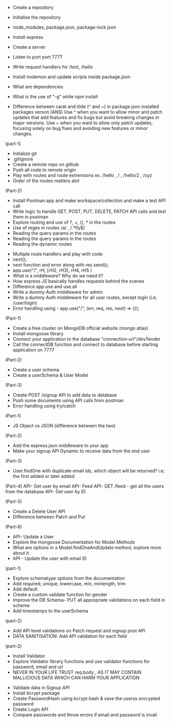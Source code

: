 <!-- HOMEWORK FROM EPISODE-03 -->

- Create a repository
- Initialise the repository
- node_modules, package.json, package-lock.json
- Install express
- Create a server
- Listen to port port 7777
- Write request handlers for /test, /hello
- Install nodemon and update scripts inside package.json

- What are dependencies

- What is the use of "-g" while npm install

- Difference between carat and tilde (^ and ~) in package.json installed packages verson
  (ANS)
  Use ^ when you want to allow minor and patch updates that add features and fix bugs but avoid breaking changes in major versions.
  Use ~ when you want to allow only patch updates, focusing solely on bug fixes and avoiding new features or minor changes.

<!-- HOMEWORK FROM EPISODE-04-->

(part-1)

- Initialize git
- .gitIgnore
- Create a remote repo on github
- Push all code to remote origin
- Play with routes and route extrensions ex. /hello , / , /hello/2 , /xyz
- Order of the routes matters alot

(Part-2)

- Install Postman app and make workspace/collection and make a test API call
- Write logic to handle GET, POST, PUT, DELETE, PATCH API calls and test them in postman
- Explore routing and use of ?, +, (), \* in the routes
- Use of regex in routes /a/ , /.\*fly$/
- Reading the query params in the routes
- Reading the query params in the routes
- Reading the dynamic routes

<!-- HOMEWORK FROM EPISODE-05-->

- Multiple route handlers and play with code
- next();
- next function and error along with res.send();
- app.use("/", rH, [rH2, rH3], rH4, rH5 )
- What is a middleware? Why do we need it?
- How express JS basically handles requests behind the scenes
- Difference app.use and use.all
- Write a dummy Auth middleware for admin
- Write a dummy Auth middleware for all user routes, except login (i.e; /user/login)
- Error handling using - app.use("/", (err, req, res, next) => {});

<!-- HOMEWORK FROM EPISODE-6 -->

(Part-1)

- Create a free cluster on MongoDB official website (mongo atlas)
- Install mongoose library
- Connect your application to the database "connection-url"/devTender
- Call the connectDB function and connect to database before starting application on 7777

(Part-2)

- Create a user schema
- Create a userSchema & User Model

(Part-3)

- Create POST /signup API to add data to database
- Push some documents using API calls from postman
- Error handling using try/catch

<!-- HOMEWORK FROM EPISODE-7 -->

(Part-1)

- JS Object vs JSON (difference between the two)

(Part-2)

- Add the express.json middleware to your app
- Make your signup API Dynamic to receive data from the end user

(Part-3)

- User.findOne with duplicate email ids, which object will be returned? i.e; the first added or later added

(Part-4)
API- Get user by email
API- Feed API- GET /feed - get all the users from the database
API- Get user by ID

(Part-5)

- Create a Delete User API
- Difference between Patch and Put

(Part-6)

- API- Update a User
- Explore the mongoose Documentation for Model Methods
- What are options in a Model.findOneAndUpdate method, explore more about it.
- API - Update the user with email ID

<!-- HOMEWORK FROM EPISODE-8 -->

(part-1)

- Explore schematype options from the documentation
- Add required, unique, lowercase, min, minlength, trim
- Add default
- Create a custom validate function for gender
- Improve the DB Schema- PUT all appropriate validations on each field in schema
- Add timestamps to the userSchema

(part-2)

- Add API level validations on Patch request and signup post API
- DATA SANITISATION: Add API validation for each field

(part-2)

- Install Validator
- Explore Validator library functions and use validator functions for password, email and url
- NEVER IN YOUR LIFE TRUST req.body , AS IT MAY CONTAIN MALLICIOUS DATA WHICH CAN HARM YOUR APPLICATION

<!-- HOMEWORK FROM EPISODE-9 -->

- Validate data in Signup API
- Install bcrypt package
- Create PasswordHash using bcrypt.hash & save the userss encrypted password
- Create Login API
- Compare passwords and throw errors if email and password is invali
